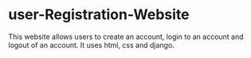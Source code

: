 # user-Registration-Website
This website allows users to create an account, login to an account and logout of an account. It uses html, css and django.
